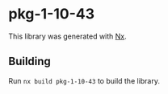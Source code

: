 # pkg-1-10-43

This library was generated with [Nx](https://nx.dev).

## Building

Run `nx build pkg-1-10-43` to build the library.
